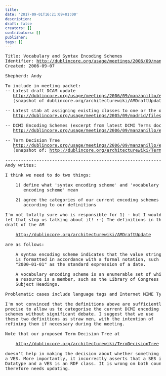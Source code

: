 ```yaml
---
title: 
date: '2017-09-01T16:21:09+01:00'
description: 
draft: false
creators: []
contributors: []
publisher: 
tags: []
---
```


<pre>
Title: Vocabulary and Syntax Encoding Schemes
Identifier: <a href="/usage/meetings/2006/09/manzanillo/encoding-schemes/html/">http://dublincore.org/usage/meetings/2006/09/manzanillo/encoding-schemes/html/</a>
Created: 2006-09-07

Shepherd: Andy

To include in meeting packet:
-- Latest draft DCAM update
   <a href="/usage/meetings/2006/09/manzanillo/encoding-schemes/2006-09-19.AMDraftUpdate.pdf">http://dublincore.org/usage/meetings/2006/09/manzanillo/encoding-schemes/2006-09-19.AMDraftUpdate.pdf</a>
   (snapshot of dublincore.org/architecturewiki/AMDraftUpdate)

-- Latest stab at assigning existing classes to one or the other:
   <a href="/usage/meetings/2005/09/madrid/files/2005-05-12.encoding-scheme-types.txt">http://dublincore.org/usage/meetings/2005/09/madrid/files/2005-05-12.encoding-scheme-types.txt</a>

-- DCMI Encoding Schemes (excerpt from latest DCMI Terms document)
   <a href="/usage/meetings/2006/09/manzanillo/encoding-schemes/dcmi-terms-encoding-schemes.pdf">http://dublincore.org/usage/meetings/2006/09/manzanillo/encoding-schemes/dcmi-terms-encoding-schemes.pdf</a>

-- Term Decision Tree
   <a href="/usage/meetings/2006/09/manzanillo/encoding-schemes/2006-09-19.TermDecisionTree.pdf">http://dublincore.org/usage/meetings/2006/09/manzanillo/encoding-schemes/2006-09-19.TermDecisionTree.pdf</a>
   (snapshot of: <a href="/architecturewiki/TermDecisionTree">http://dublincore.org/architecturewiki/TermDecisionTree</a>)

----------------------------------------------------------------------
Andy writes:

I think we need to do two things:

    1) define what 'syntax encoding scheme' and 'vocabulary
       encoding scheme' mean

    2) agree the categories of our current encoding schemes
       according to our definitions

I'm not totally sure who is responsible for 1) - but I wouldn't like to
let that stop us talking about it! :-) The definitions in the current
draft of the AM

    <a href="/architecturewiki/AMDraftUpdate">http://dublincore.org/architecturewiki/AMDraftUpdate</a>

are as follows:

    A syntax encoding scheme indicates that the value string
    is formatted in accordance with a formal notation, such as
    "2000-01-01" as the standard expression of a date.

    A vocabulary encoding scheme is an enumerable set of which
    a resource is a member, such as the Library of Congress
    Subject Headings.

Problematic cases include language tags and Internet MIME Types.

I'm not convinced that the definitions above are sufficiently
precise to allow us to categorise the current DCMI encoding
schemes without significant debate. I suggest that we use
these two definitions as straw men, with the intention of
refining them if necessary during the meeting.

Note that our proposed Term Decision Tree at

    <a href="/architecturewiki/TermDecisionTree">http://dublincore.org/architecturewiki/TermDecisionTree</a>

doesn't help in making the decision about whether something is a SES or
a VES. More importantly, it incorrectly asserts that a SES is an RDF
Datatype and a VES is an RDF class. It is wrong on both counts and
therefore needs updating.

</pre>

